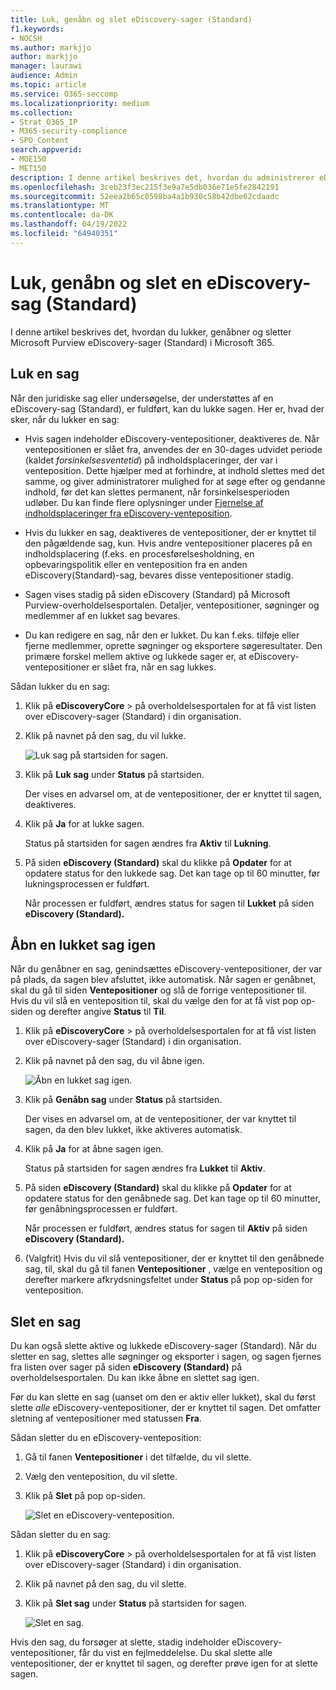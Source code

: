 ```yaml
---
title: Luk, genåbn og slet eDiscovery-sager (Standard)
f1.keywords:
- NOCSH
ms.author: markjjo
author: markjjo
manager: laurawi
audience: Admin
ms.topic: article
ms.service: O365-seccomp
ms.localizationpriority: medium
ms.collection:
- Strat_O365_IP
- M365-security-compliance
- SPO_Content
search.appverid:
- MOE150
- MET150
description: I denne artikel beskrives det, hvordan du administrerer eDiscovery-sager (Standard). Dette omfatter lukning af en sag, genåbning af en lukket sag og sletning af en sag.
ms.openlocfilehash: 3ceb23f3ec215f3e9a7e5db036e71e5fe2842191
ms.sourcegitcommit: 52eea2b65c0598ba4a1b930c58b42dbe62cdaadc
ms.translationtype: MT
ms.contentlocale: da-DK
ms.lasthandoff: 04/19/2022
ms.locfileid: "64940351"
---
```

# <a name="close-reopen-and-delete-a-ediscovery-standard-case"></a>Luk, genåbn og slet en eDiscovery-sag (Standard)

I denne artikel beskrives det, hvordan du lukker, genåbner og sletter Microsoft Purview eDiscovery-sager (Standard) i Microsoft 365.

## <a name="close-a-case"></a>Luk en sag

Når den juridiske sag eller undersøgelse, der understøttes af en eDiscovery-sag (Standard), er fuldført, kan du lukke sagen. Her er, hvad der sker, når du lukker en sag:
  
- Hvis sagen indeholder eDiscovery-ventepositioner, deaktiveres de. Når ventepositionen er slået fra, anvendes der en 30-dages udvidet periode (kaldet *forsinkelsesventetid*) på indholdsplaceringer, der var i venteposition. Dette hjælper med at forhindre, at indhold slettes med det samme, og giver administratorer mulighed for at søge efter og gendanne indhold, før det kan slettes permanent, når forsinkelsesperioden udløber. Du kan finde flere oplysninger under [Fjernelse af indholdsplaceringer fra eDiscovery-venteposition](create-ediscovery-holds.md#removing-content-locations-from-an-ediscovery-hold).

- Hvis du lukker en sag, deaktiveres de ventepositioner, der er knyttet til den pågældende sag, kun. Hvis andre ventepositioner placeres på en indholdsplacering (f.eks. en procesførelsesholdning, en opbevaringspolitik eller en venteposition fra en anden eDiscovery(Standard)-sag, bevares disse ventepositioner stadig.

- Sagen vises stadig på siden eDiscovery (Standard) på Microsoft Purview-overholdelsesportalen. Detaljer, ventepositioner, søgninger og medlemmer af en lukket sag bevares.

- Du kan redigere en sag, når den er lukket. Du kan f.eks. tilføje eller fjerne medlemmer, oprette søgninger og eksportere søgeresultater. Den primære forskel mellem aktive og lukkede sager er, at eDiscovery-ventepositioner er slået fra, når en sag lukkes.

Sådan lukker du en sag:
  
1. Klik på **eDiscoveryCore** >  på overholdelsesportalen for at få vist listen over eDiscovery-sager (Standard) i din organisation.

2. Klik på navnet på den sag, du vil lukke.

   ![Luk sag på startsiden for sagen.](../media/eDiscoveryCaseHomePage.png)

3. Klik på **Luk sag** under **Status** på startsiden.

    Der vises en advarsel om, at de ventepositioner, der er knyttet til sagen, deaktiveres.

4. Klik på **Ja** for at lukke sagen.

    Status på startsiden for sagen ændres fra **Aktiv** til **Lukning**.

5. På siden **eDiscovery (Standard)** skal du klikke på **Opdater** for at opdatere status for den lukkede sag. Det kan tage op til 60 minutter, før lukningsprocessen er fuldført.

    Når processen er fuldført, ændres status for sagen til **Lukket** på siden **eDiscovery (Standard).**

## <a name="reopen-a-closed-case"></a>Åbn en lukket sag igen

Når du genåbner en sag, genindsættes eDiscovery-ventepositioner, der var på plads, da sagen blev afsluttet, ikke automatisk. Når sagen er genåbnet, skal du gå til siden **Ventepositioner** og slå de forrige ventepositioner til. Hvis du vil slå en venteposition til, skal du vælge den for at få vist pop op-siden og derefter angive **Status** til **Til**.
  
1. Klik på **eDiscoveryCore** >  på overholdelsesportalen for at få vist listen over eDiscovery-sager (Standard) i din organisation.

2. Klik på navnet på den sag, du vil åbne igen.

   ![Åbn en lukket sag igen.](../media/eDiscoveryCaseHomePageReopen.png)

3. Klik på **Genåbn sag** under **Status** på startsiden.

    Der vises en advarsel om, at de ventepositioner, der var knyttet til sagen, da den blev lukket, ikke aktiveres automatisk.

4. Klik på **Ja** for at åbne sagen igen.

    Status på startsiden for sagen ændres fra **Lukket** til **Aktiv**.

5. På siden **eDiscovery (Standard)** skal du klikke på **Opdater** for at opdatere status for den genåbnede sag. Det kan tage op til 60 minutter, før genåbningsprocessen er fuldført. 

    Når processen er fuldført, ændres status for sagen til **Aktiv** på siden **eDiscovery (Standard).**

6. (Valgfrit) Hvis du vil slå ventepositioner, der er knyttet til den genåbnede sag, til, skal du gå til fanen **Ventepositioner** , vælge en venteposition og derefter markere afkrydsningsfeltet under **Status** på pop op-siden for venteposition.
  
## <a name="delete-a-case"></a>Slet en sag

Du kan også slette aktive og lukkede eDiscovery-sager (Standard). Når du sletter en sag, slettes alle søgninger og eksporter i sagen, og sagen fjernes fra listen over sager på siden **eDiscovery (Standard)** på overholdelsesportalen. Du kan ikke åbne en slettet sag igen.

Før du kan slette en sag (uanset om den er aktiv eller lukket), skal du først slette *alle* eDiscovery-ventepositioner, der er knyttet til sagen. Det omfatter sletning af ventepositioner med statussen **Fra**. 

Sådan sletter du en eDiscovery-venteposition:

1. Gå til fanen **Ventepositioner** i det tilfælde, du vil slette.

2. Vælg den venteposition, du vil slette.

3. Klik på **Slet** på pop op-siden.

      ![Slet en eDiscovery-venteposition.](../media/DeleteeDiscoveryHold.png)

Sådan sletter du en sag:

1. Klik på **eDiscoveryCore** >  på overholdelsesportalen for at få vist listen over eDiscovery-sager (Standard) i din organisation.

2. Klik på navnet på den sag, du vil slette.

3. Klik på **Slet sag** under **Status** på startsiden for sagen.

      ![Slet en sag.](../media/eDiscoveryCaseHomePageDelete.png)

Hvis den sag, du forsøger at slette, stadig indeholder eDiscovery-ventepositioner, får du vist en fejlmeddelelse. Du skal slette alle ventepositioner, der er knyttet til sagen, og derefter prøve igen for at slette sagen.

